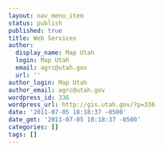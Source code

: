 ```yaml
---
layout: nav_menu_item
status: publish
published: true
title: Web Services
author:
  display_name: Map Utah
  login: Map Utah
  email: agrc@utah.gov
  url: ''
author_login: Map Utah
author_email: agrc@utah.gov
wordpress_id: 336
wordpress_url: http://gis.utah.gov/?p=336
date: '2011-07-05 18:18:37 -0500'
date_gmt: '2011-07-05 18:18:37 -0500'
categories: []
tags: []
---
```


